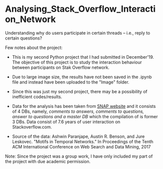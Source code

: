 # Analysing_Stack_Overflow_Interaction_Network
Understanding why do users participate in certain threads – i.e., reply to certain questions?

Few notes about the project:
- This is my second Python project that I had submitted in December'19. The objective of this project is to study the interaction behaviour between participants on Stak Overflow network. 
- Due to large image size, the results have not been saved in the .ipynb file and instead have been uploaded to the "Image" folder.

- Since this was just my second project, there may be a possibility of inefficient codes/results.

- Data for the analysis has been taken from [SNAP website](http://snap.stanford.edu/data/sx-stackoverflow.html) and it consists of 4 DBs, namely, *comments to answers, comments to questions, answer to questions and a master DB* which the compilation of is former 3 DBs. Data consist of 7.6 years of user interaction on Stackoverflow.com.

- Source of the data: Ashwin Paranjape, Austin R. Benson, and Jure Leskovec. "Motifs in Temporal Networks." In Proceedings of the Tenth ACM International Conference on Web Search and Data Mining, 2017

Note: Since the project was a group work, I have only included my part of the project with due academic permission.
